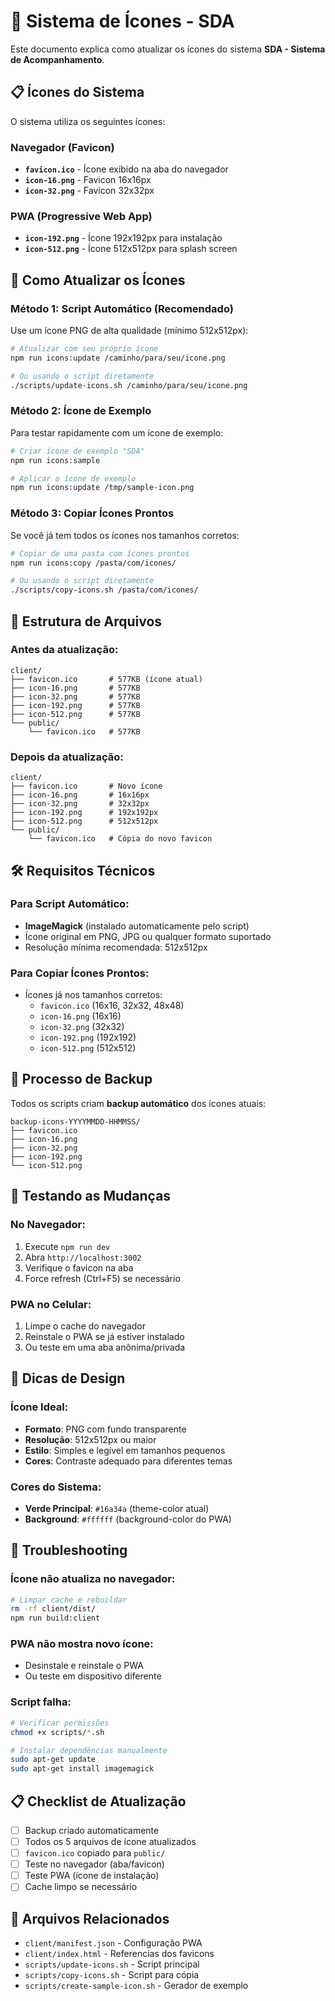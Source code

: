 # 🎨 Sistema de Ícones - SDA

Este documento explica como atualizar os ícones do sistema **SDA - Sistema de Acompanhamento**.

## 📋 Ícones do Sistema

O sistema utiliza os seguintes ícones:

### Navegador (Favicon)
- **`favicon.ico`** - Ícone exibido na aba do navegador
- **`icon-16.png`** - Favicon 16x16px  
- **`icon-32.png`** - Favicon 32x32px

### PWA (Progressive Web App)
- **`icon-192.png`** - Ícone 192x192px para instalação
- **`icon-512.png`** - Ícone 512x512px para splash screen

## 🚀 Como Atualizar os Ícones

### Método 1: Script Automático (Recomendado)

Use um ícone PNG de alta qualidade (mínimo 512x512px):

```bash
# Atualizar com seu próprio ícone
npm run icons:update /caminho/para/seu/icone.png

# Ou usando o script diretamente
./scripts/update-icons.sh /caminho/para/seu/icone.png
```

### Método 2: Ícone de Exemplo

Para testar rapidamente com um ícone de exemplo:

```bash
# Criar ícone de exemplo "SDA"
npm run icons:sample

# Aplicar o ícone de exemplo
npm run icons:update /tmp/sample-icon.png
```

### Método 3: Copiar Ícones Prontos

Se você já tem todos os ícones nos tamanhos corretos:

```bash
# Copiar de uma pasta com ícones prontos
npm run icons:copy /pasta/com/icones/

# Ou usando o script diretamente  
./scripts/copy-icons.sh /pasta/com/icones/
```

## 📁 Estrutura de Arquivos

### Antes da atualização:
```
client/
├── favicon.ico       # 577KB (ícone atual)
├── icon-16.png       # 577KB
├── icon-32.png       # 577KB  
├── icon-192.png      # 577KB
├── icon-512.png      # 577KB
└── public/
    └── favicon.ico   # 577KB
```

### Depois da atualização:
```
client/
├── favicon.ico       # Novo ícone
├── icon-16.png       # 16x16px
├── icon-32.png       # 32x32px
├── icon-192.png      # 192x192px
├── icon-512.png      # 512x512px
└── public/
    └── favicon.ico   # Cópia do novo favicon
```

## 🛠️ Requisitos Técnicos

### Para Script Automático:
- **ImageMagick** (instalado automaticamente pelo script)
- Ícone original em PNG, JPG ou qualquer formato suportado
- Resolução mínima recomendada: 512x512px

### Para Copiar Ícones Prontos:
- Ícones já nos tamanhos corretos:
  - `favicon.ico` (16x16, 32x32, 48x48)
  - `icon-16.png` (16x16)
  - `icon-32.png` (32x32)
  - `icon-192.png` (192x192)
  - `icon-512.png` (512x512)

## 🔄 Processo de Backup

Todos os scripts criam **backup automático** dos ícones atuais:

```
backup-icons-YYYYMMDD-HHMMSS/
├── favicon.ico
├── icon-16.png
├── icon-32.png
├── icon-192.png
└── icon-512.png
```

## 📱 Testando as Mudanças

### No Navegador:
1. Execute `npm run dev`
2. Abra `http://localhost:3002`
3. Verifique o favicon na aba
4. Force refresh (Ctrl+F5) se necessário

### PWA no Celular:
1. Limpe o cache do navegador
2. Reinstale o PWA se já estiver instalado
3. Ou teste em uma aba anônima/privada

## 🎨 Dicas de Design

### Ícone Ideal:
- **Formato**: PNG com fundo transparente
- **Resolução**: 512x512px ou maior
- **Estilo**: Simples e legível em tamanhos pequenos
- **Cores**: Contraste adequado para diferentes temas

### Cores do Sistema:
- **Verde Principal**: `#16a34a` (theme-color atual)
- **Background**: `#ffffff` (background-color do PWA)

## 🐛 Troubleshooting

### Ícone não atualiza no navegador:
```bash
# Limpar cache e rebuildar
rm -rf client/dist/
npm run build:client
```

### PWA não mostra novo ícone:
- Desinstale e reinstale o PWA
- Ou teste em dispositivo diferente

### Script falha:
```bash
# Verificar permissões
chmod +x scripts/*.sh

# Instalar dependências manualmente
sudo apt-get update
sudo apt-get install imagemagick
```

## 📋 Checklist de Atualização

- [ ] Backup criado automaticamente
- [ ] Todos os 5 arquivos de ícone atualizados
- [ ] `favicon.ico` copiado para `public/`
- [ ] Teste no navegador (aba/favicon)
- [ ] Teste PWA (ícone de instalação)
- [ ] Cache limpo se necessário

## 🔗 Arquivos Relacionados

- `client/manifest.json` - Configuração PWA
- `client/index.html` - Referencias dos favicons
- `scripts/update-icons.sh` - Script principal
- `scripts/copy-icons.sh` - Script para cópia
- `scripts/create-sample-icon.sh` - Gerador de exemplo
